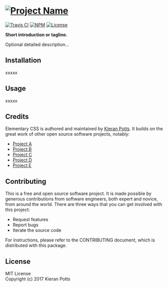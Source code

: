 # [![Project Name](https://cdn.rawgit.com/kieranpotts/projectname/logo/build/project-name-logo.382x60.png)](http://example.com/)

[![Travis CI](https://img.shields.io/travis/rust-lang/rust.svg?style=flat-square)](https://travis-ci.org/rust-lang/rust)
[![NPM](https://img.shields.io/npm/v/npm.svg?style=flat-square&label=latest)](https://www.npmjs.com/package/npm)
[![License](https://img.shields.io/github/license/mashape/apistatus.svg?style=flat-square)]()

**Short introduction or tagline.**

Optional detailed description...


## Installation

xxxxx


## Usage

xxxxx


## Credits

Elementary CSS is authored and maintained by [Kieran Potts](https://www.kieranpotts.com/). It builds on the great work of other open source software projects, notably:

- [Project A](http://example.com/)
- [Project B](http://example.com/)
- [Project C](http://example.com/)
- [Project D](http://example.com/)
- [Project E](http://example.com/)


## Contributing

This is a free and open source software project. It is made possible by generous contributions from software engineers, both expert and novice, from around the world. There are three ways that you can get involved with this project:

- Request features
- Report bugs
- Iterate the source code

For instructions, please refer to the CONTRIBUTING document, which is distributed with this package.


## License

MIT License \
Copyright (c) 2017 Kieran Potts
